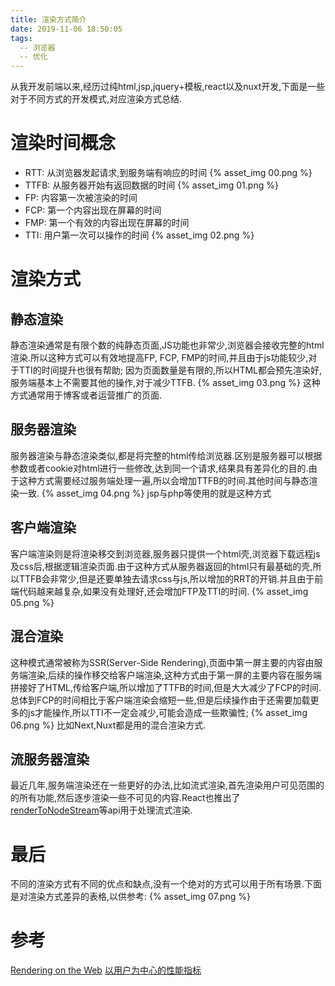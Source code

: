 ```yaml
---
title: 渲染方式简介
date: 2019-11-06 18:50:05
tags:
  -- 浏览器
  -- 优化
---
```


从我开发前端以来,经历过纯html,jsp,jquery+模板,react以及nuxt开发,下面是一些对于不同方式的开发模式,对应渲染方式总结.
<!-- more --> 

# 渲染时间概念
* RTT: 从浏览器发起请求,到服务端有响应的时间
{% asset_img 00.png %}
* TTFB: 从服务器开始有返回数据的时间
{% asset_img 01.png %}
* FP: 内容第一次被渲染的时间
* FCP: 第一个内容出现在屏幕的时间
* FMP: 第一个有效的内容出现在屏幕的时间
* TTI: 用户第一次可以操作的时间
{% asset_img 02.png %}

# 渲染方式

## 静态渲染
静态渲染通常是有限个数的纯静态页面,JS功能也非常少,浏览器会接收完整的html渲染.所以这种方式可以有效地提高FP, FCP, FMP的时间,并且由于js功能较少,对于TTI的时间提升也很有帮助;
因为页面数量是有限的,所以HTML都会预先渲染好,服务端基本上不需要其他的操作,对于减少TTFB.
{% asset_img 03.png %}
这种方式通常用于博客或者运营推广的页面.


## 服务器渲染
服务器渲染与静态渲染类似,都是将完整的html传给浏览器.区别是服务器可以根据参数或者cookie对html进行一些修改,达到同一个请求,结果具有差异化的目的.由于这种方式需要经过服务端处理一遍,所以会增加TTFB的时间.其他时间与静态渲染一致.
{% asset_img 04.png %}
jsp与php等使用的就是这种方式

## 客户端渲染
客户端渲染则是将渲染移交到浏览器,服务器只提供一个html壳,浏览器下载远程js及css后,根据逻辑渲染页面.由于这种方式从服务器返回的html只有最基础的壳,所以TTFB会非常少,但是还要单独去请求css与js,所以增加的RRT的开销.并且由于前端代码越来越复杂,如果没有处理好,还会增加FTP及TTI的时间.
{% asset_img 05.png %}

## 混合渲染
这种模式通常被称为SSR(Server-Side Rendering),页面中第一屏主要的内容由服务端渲染,后续的操作移交给客户端渲染,这种方式由于第一屏的主要内容在服务端拼接好了HTML,传给客户端,所以增加了TTFB的时间,但是大大减少了FCP的时间.总体到FCP的时间相比于客户端渲染会缩短一些,但是后续操作由于还需要加载更多的js才能操作,所以TTI不一定会减少,可能会造成一些欺骗性;
{% asset_img 06.png %}
比如Next,Nuxt都是用的混合渲染方式.

## 流服务器渲染
最近几年,服务端渲染还在一些更好的办法,比如流式渲染,首先渲染用户可见范围的的所有功能,然后逐步渲染一些不可见的内容.React也推出了[renderToNodeStream](https://reactjs.org/docs/react-dom-server.html#rendertonodestream)等api用于处理流式渲染.

# 最后
不同的渲染方式有不同的优点和缺点,没有一个绝对的方式可以用于所有场景.下面是对渲染方式差异的表格,以供参考:
{% asset_img 07.png %}

# 参考
[Rendering on the Web](https://developers.google.com/web/updates/2019/02/rendering-on-the-web)
[以用户为中心的性能指标](https://developers.google.com/web/fundamentals/performance/user-centric-performance-metrics)